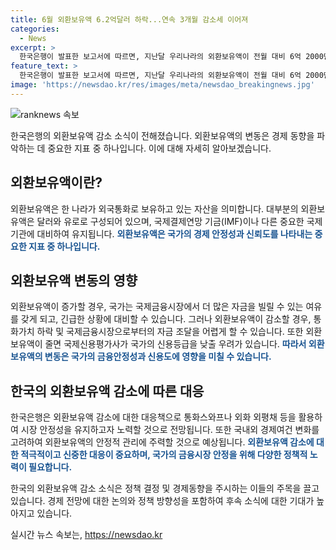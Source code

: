 ```yaml
---
title: 6월 외환보유액 6.2억달러 하락...연속 3개월 감소세 이어져
categories:
  - News
excerpt: >
  한국은행이 발표한 보고서에 따르면, 지난달 우리나라의 외환보유액이 전월 대비 6억 2000만 달러 감소한 것으로 나타났다. 이는 외화 외평채 만기상환과 외환스와프 등의 일시적인 요인으로 분석되고 있다. 해당 보고서는 우리나라의 외환 상황에 대한 우려를 불러일으킬 수 있다.
feature_text: >
  한국은행이 발표한 보고서에 따르면, 지난달 우리나라의 외환보유액이 전월 대비 6억 2000만 달러 감소한 것으로 나타났다. 이는 외화 외평채 만기상환과 외환스와프 등의 일시적인 요인으로 분석되고 있다. 해당 보고서는 우리나라의 외환 상황에 대한 우려를 불러일으킬 수 있다.
image: 'https://newsdao.kr/res/images/meta/newsdao_breakingnews.jpg'
---
```


<p><img src="https://newsdao.kr/res/images/meta/newsdao_breakingnews.jpg" alt="ranknews 속보" /></p>

<p>한국은행의 외환보유액 감소 소식이 전해졌습니다. 외환보유액의 변동은 경제 동향을 파악하는 데 중요한 지표 중 하나입니다. 이에 대해 자세히 알아보겠습니다. </p>

<h2 data-ke-size="size26">외환보유액이란?</h2>

<p>외환보유액은 한 나라가 외국통화로 보유하고 있는 자산을 의미합니다. 대부분의 외환보유액은 달러와 유로로 구성되어 있으며, 국제결제연망 기금(IMF)이나 다른 중요한 국제기관에 대비하여 유지됩니다. <b><span style="color: #1a5490;">외환보유액은 국가의 경제 안정성과 신뢰도를 나타내는 중요한 지표 중 하나입니다.</span></b></p>

<h2 data-ke-size="size26">외환보유액 변동의 영향</h2>

<p>외환보유액이 증가할 경우, 국가는 국제금융시장에서 더 많은 자금을 빌릴 수 있는 여유를 갖게 되고, 긴급한 상황에 대비할 수 있습니다. 그러나 외환보유액이 감소할 경우, 통화가치 하락 및 국제금융시장으로부터의 자금 조달을 어렵게 할 수 있습니다. 또한 외환보유액이 줄면 국제신용평가사가 국가의 신용등급을 낮출 우려가 있습니다. <b><span style="color: #1a5490;">따라서 외환보유액의 변동은 국가의 금융안정성과 신용도에 영향을 미칠 수 있습니다.</span></b></p>

<h2 data-ke-size="size26">한국의 외환보유액 감소에 따른 대응</h2>

<p>한국은행은 외환보유액 감소에 대한 대응책으로 통화스와프나 외화 외평채 등을 활용하여 시장 안정성을 유지하고자 노력할 것으로 전망됩니다. 또한 국내외 경제여건 변화를 고려하여 외환보유액의 안정적 관리에 주력할 것으로 예상됩니다.  <b><span style="color: #1a5490;">외환보유액 감소에 대한 적극적이고 신중한 대응이 중요하며, 국가의 금융시장 안정을 위해 다양한 정책적 노력이 필요합니다.</span></b></p>

<p>한국의 외환보유액 감소 소식은 정책 결정 및 경제동향을 주시하는 이들의 주목을 끌고 있습니다. 경제 전망에 대한 논의와 정책 방향성을 포함하여 후속 소식에 대한 기대가 높아지고 있습니다.</p>
실시간 뉴스 속보는, <a href="https://newsdao.kr" rel="dofollow">https://newsdao.kr</a>



